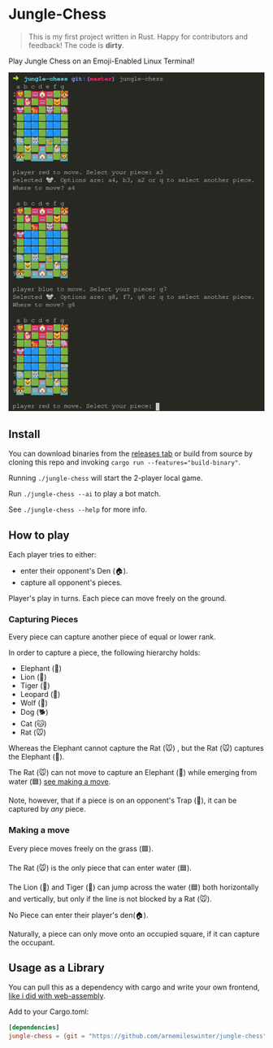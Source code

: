 # Jungle-Chess

> This is my first project written in Rust. Happy for contributors and feedback! The code is **dirty**.

Play Jungle Chess on an Emoji-Enabled Linux Terminal!

![terminal screenshot](screenshot.png)

## Install

You can download binaries from the [releases tab](https://github.com/arnemileswinter/jungle-chess/releases/) or build from source by cloning this repo and invoking `cargo run --features="build-binary"`.

Running `./jungle-chess` will start the 2-player local game.

Run `./jungle-chess --ai` to play a bot match.

See `./jungle-chess --help` for more info.

## How to play

Each player tries to either: 

   - enter their opponent's Den (🏠). 
   - capture all opponent's pieces.

Player's play in turns. Each piece can move freely on the ground.

### Capturing Pieces

Every piece can capture another piece of equal or lower rank.

In order to capture a piece, the following hierarchy holds:

   - Elephant (🐘)
   - Lion (🦁)
   - Tiger (🐯)   
   - Leopard (🐆)
   - Wolf (🐺)
   - Dog (🐕)
   - Cat (🐱)
   - Rat (🐭)

Whereas the Elephant cannot capture the Rat (🐭) , but the Rat (🐭) captures the Elephant (🐘).

The Rat (🐭) can not move to capture an Elephant (🐘) while emerging from water (🟦) [see making a move](#making-a-move).

Note, however, that if a piece is on an opponent's Trap (🥅), it can be captured by *any* piece.


### Making a move

Every piece moves freely on the grass (🟩).

The Rat (🐭) is the only piece that can enter water (🟦).

The Lion (🦁) and Tiger (🐯) can jump across the water (🟦) both horizontally and vertically, but only if the line is not blocked by a Rat (🐭).

No Piece can enter their player's den(🏠).

Naturally, a piece can only move onto an occupied square, if it can capture the occupant.

## Usage as a Library

You can pull this as a dependency with cargo and write your own frontend, [like i did with web-assembly](https://github.com/arnemileswinter/jungle-chess-web).

Add to your Cargo.toml:
```toml
[dependencies]
jungle-chess = {git = "https://github.com/arnemileswinter/jungle-chess", tag = "v1.3.0"}
```
